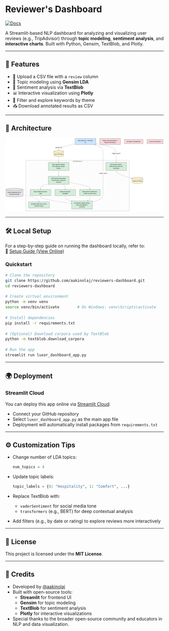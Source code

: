 # Reviewer's Dashboard

[![Docs](https://img.shields.io/badge/View-Documentation-blue?style=flat-square)](https://aakinolaj.github.io/reviewers-dashboard/)

A Streamlit-based NLP dashboard for analyzing and visualizing user reviews (e.g., TripAdvisor) through **topic modeling**, **sentiment analysis**, and **interactive charts**. Built with Python, Gensim, TextBlob, and Plotly.

---

## 🚀 Features

- 📁 Upload a CSV file with a `review` column
- 🧠 Topic modeling using **Gensim LDA**
- 💬 Sentiment analysis via **TextBlob**
- 📊 Interactive visualization using **Plotly**
- 🔎 Filter and explore keywords by theme
- 📥 Download annotated results as CSV

---

## 🧱 Architecture

![Architecture Diagram](docs/assets/aakinolaj_lda.png)

---

## 🛠️ Local Setup

For a step-by-step guide on running the dashboard locally, refer to:  
📄 [Setup Guide (View Online)](https://aakinolaj.github.io/reviewers-dashboard/docs/setup)

### Quickstart

```bash
# Clone the repository
git clone https://github.com/aakinolaj/reviewers-dashboard.git
cd reviewers-dashboard

# Create virtual environment
python -m venv venv
source venv/bin/activate        # On Windows: venv\Scripts\activate

# Install dependencies
pip install -r requirements.txt

# (Optional) Download corpora used by TextBlob
python -m textblob.download_corpora

# Run the app
streamlit run luxor_dashboard_app.py
```

---

## 🌍 Deployment

### Streamlit Cloud

You can deploy this app online via [Streamlit Cloud](https://streamlit.io/cloud):

- Connect your GitHub repository
- Select `luxor_dashboard_app.py` as the main app file
- Deployment will automatically install packages from `requirements.txt`

---

## ⚙️ Customization Tips

- Change number of LDA topics:
  ```python
  num_topics = 4
  ```

- Update topic labels:
  ```python
  topic_labels = {0: "Hospitality", 1: "Comfort", ...}
  ```

- Replace TextBlob with:
  - `vaderSentiment` for social media tone
  - `transformers` (e.g., BERT) for deep contextual analysis

- Add filters (e.g., by date or rating) to explore reviews more interactively

---

## 📜 License

This project is licensed under the **MIT License**.

---

## 🙌 Credits

- Developed by [@aakinolaj](https://github.com/aakinolaj)
- Built with open-source tools:
  - **Streamlit** for frontend UI
  - **Gensim** for topic modeling
  - **TextBlob** for sentiment analysis
  - **Plotly** for interactive visualizations
- Special thanks to the broader open-source community and educators in NLP and data visualization.
